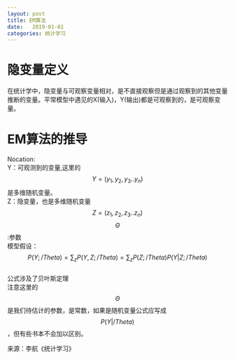 ```yaml
---
layout: post
title: EM算法
date:   2019-01-01
categories: 统计学习
---
```

# 隐变量定义
在统计学中，隐变量与可观察变量相对，是不直接观察但是通过观察到的其他变量推断的变量。平常模型中遇见的X(输入)，Y(输出)都是可观察到的，是可观察变量。  
# EM算法的推导
Nocation:  
Y：可观测到的变量,这里的$$Y=(y_{1},y_{2},y_{3}..y_{n})$$是多维随机变量。  
Z：隐变量，也是多维随机变量$$Z=(z_{1},z_{2},z_{3}..z_{n})$$
$$\Theta$$:参数  
模型假设：
$$P(Y;/Theta)=\sum_{z}P(Y,Z; /Theta)=\sum_{z}P(Z;/Theta)P(Y|Z; /Theta)$$  
公式涉及了贝叶斯定理  
注意这里的$$\Theta$$是我们待估计的参数，是常数，如果是随机变量公式应写成$$P(Y| /Theta)$$，但有些书本不会加以区别。




























来源：李航《统计学习》
